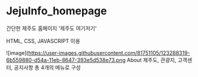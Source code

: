 # JejuInfo_homepage
간단한 제주도 홈페이지 '제주도 여기저기'

HTML, CSS, JAVASCRIPT 이용

![image](https://user-images.githubusercontent.com/81751105/123288319-6b559880-d54a-11eb-8647-393e5d538e73.png
About 제주도, 관광지, 고객센터, 공지사항 총 4개의 메뉴로 구성
